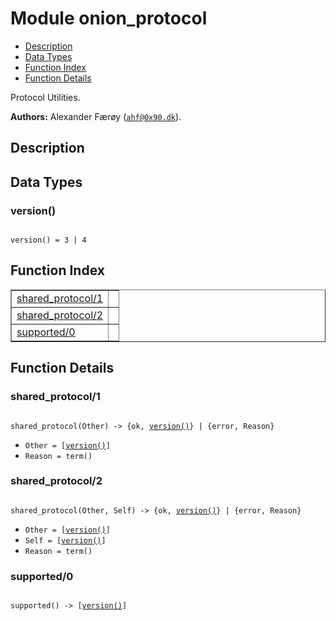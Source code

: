 

# Module onion_protocol #
* [Description](#description)
* [Data Types](#types)
* [Function Index](#index)
* [Function Details](#functions)

Protocol Utilities.

__Authors:__ Alexander Færøy ([`ahf@0x90.dk`](mailto:ahf@0x90.dk)).

<a name="description"></a>

## Description ##

<a name="types"></a>

## Data Types ##




### <a name="type-version">version()</a> ###


<pre><code>
version() = 3 | 4
</code></pre>

<a name="index"></a>

## Function Index ##


<table width="100%" border="1" cellspacing="0" cellpadding="2" summary="function index"><tr><td valign="top"><a href="#shared_protocol-1">shared_protocol/1</a></td><td></td></tr><tr><td valign="top"><a href="#shared_protocol-2">shared_protocol/2</a></td><td></td></tr><tr><td valign="top"><a href="#supported-0">supported/0</a></td><td></td></tr></table>


<a name="functions"></a>

## Function Details ##

<a name="shared_protocol-1"></a>

### shared_protocol/1 ###

<pre><code>
shared_protocol(Other) -&gt; {ok, <a href="#type-version">version()</a>} | {error, Reason}
</code></pre>

<ul class="definitions"><li><code>Other = [<a href="#type-version">version()</a>]</code></li><li><code>Reason = term()</code></li></ul>

<a name="shared_protocol-2"></a>

### shared_protocol/2 ###

<pre><code>
shared_protocol(Other, Self) -&gt; {ok, <a href="#type-version">version()</a>} | {error, Reason}
</code></pre>

<ul class="definitions"><li><code>Other = [<a href="#type-version">version()</a>]</code></li><li><code>Self = [<a href="#type-version">version()</a>]</code></li><li><code>Reason = term()</code></li></ul>

<a name="supported-0"></a>

### supported/0 ###

<pre><code>
supported() -&gt; [<a href="#type-version">version()</a>]
</code></pre>
<br />


